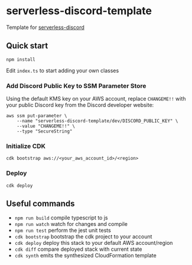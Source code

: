 # serverless-discord-template

Template for [serverless-discord](https://github.com/themcaffee/serverless-discord)

## Quick start

```
npm install
```

Edit `index.ts` to start adding your own classes

### Add Discord Public Key to SSM Parameter Store

Using the default KMS key on your AWS account, replace `CHANGEME!!` with your public Discord key from the Discord developer website:

```
aws ssm put-parameter \
    --name "serverless-discord-template/dev/DISCORD_PUBLIC_KEY" \
    --value "CHANGEME!!" \
    --type "SecureString"
```

### Initialize CDK

```
cdk bootstrap aws://<your_aws_account_id>/<region>
```

### Deploy

```
cdk deploy
```

## Useful commands

 * `npm run build`   compile typescript to js
 * `npm run watch`   watch for changes and compile
 * `npm run test`    perform the jest unit tests
 * `cdk bootstrap`   bootstrap the cdk project to your account
 * `cdk deploy`      deploy this stack to your default AWS account/region
 * `cdk diff`        compare deployed stack with current state
 * `cdk synth`       emits the synthesized CloudFormation template